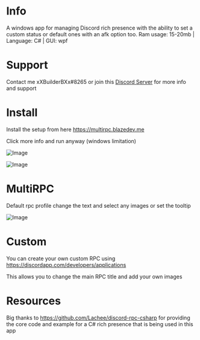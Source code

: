 # Info
A windows app for managing Discord rich presence with the ability to set a custom status or default ones with an afk option too.
Ram usage: 15-20mb | Language: C# | GUI: wpf

# Support 

Contact me xXBuilderBXx#8265 or join this [Discord Server](https://discord.gg/susQ6XA) for more info and support

# Install
Install the setup from here https://multirpc.blazedev.me

Click more info and run anyway (windows limitation)

![Image](https://i.imgur.com/jV9jIte.png)

![Image](https://i.imgur.com/nWzCTCO.png)

# MultiRPC

Default rpc profile change the text and select any images or set the tooltip

![Image](https://i.imgur.com/NctHudZ.png)

# Custom

You can create your own custom RPC using https://discordapp.com/developers/applications

This allows you to change the main RPC title and add your own images

# Resources
Big thanks to https://github.com/Lachee/discord-rpc-csharp for providing the core code 
and example for a C# rich presence that is being used in this app
